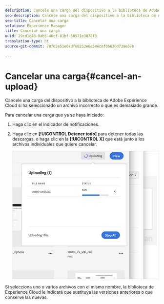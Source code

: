 ```yaml
---
description: Cancele una carga del dispositivo a la biblioteca de Adobe Experience Cloud si ha seleccionado un archivo incorrecto o que es demasiado grande.
seo-description: Cancele una carga del dispositivo a la biblioteca de Adobe Experience Cloud si ha seleccionado un archivo incorrecto o que es demasiado grande.
seo-title: Cancelar una carga
solution: Experience Manager
title: Cancelar una carga
uuid: 29cd1c48-0ab5-46cf-81bf-50571e3078f3
translation-type: ht
source-git-commit: 78f62e51e07df88252e6e54ec8f0b620d739e07b

---
```



# Cancelar una carga{#cancel-an-upload}

Cancele una carga del dispositivo a la biblioteca de Adobe Experience Cloud si ha seleccionado un archivo incorrecto o que es demasiado grande.

Para cancelar una carga que ya se haya iniciado:

1. Haga clic en el indicador de notificaciones.
1. Haga clic en **[!UICONTROL Detener todo]** para detener todas las descargas, o haga clic en la **[!UICONTROL X]** que está junto a los archivos individuales que quiere cancelar.

   ![](assets/library_uploading_in_progress.png)

Si selecciona uno o varios archivos con el mismo nombre, la biblioteca de Experience Cloud le indicará que sustituya las versiones anteriores o que conserve las nuevas.
